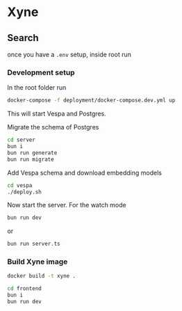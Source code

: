 # Xyne

## Search
once you have a `.env` setup, inside root run

### Development setup
In the root folder run
```sh
docker-compose -f deployment/docker-compose.dev.yml up
```
This will start Vespa and Postgres.

Migrate the schema of Postgres
```sh
cd server
bun i
bun run generate
bun run migrate
```

Add Vespa schema and download embedding models
```sh
cd vespa
./deploy.sh
```

Now start the server.
For the watch mode
```sh
bun run dev
```
or 
```sh
bun run server.ts
```


### Build Xyne image
```sh 
docker build -t xyne .
```

```sh
cd frontend
bun i
bun run dev
```
